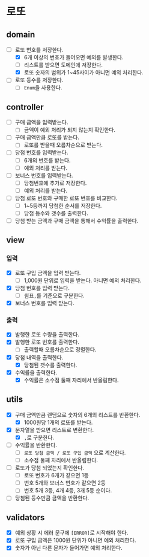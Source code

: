 # 로또

## domain

- [ ] 로또 번호를 저장한다.
    - [x] 6개 이상의 번호가 들어오면 예외를 발생한다.
    - [ ] 리스트를 받으면 도메인에 저장한다.
    - [x] 로또 숫자의 범위가 1~45사이가 아니면 예외 처리한다.
- [ ] 로또 등수를 저장한다.
    - [ ] `Enum`을 사용한다.

## controller

- [ ] 구매 금액을 입력받는다.
    - [ ] 금액이 예외 처리가 되지 않는지 확인한다.
- [ ] 구매 금액만큼 로또를 받는다.
    - [ ] 로또를 받을때 오름차순으로 받는다.
- [ ] 당첨 번호를 입력받는다.
    - [ ] 6개의 번호를 받는다.
    - [ ] 예외 처리를 받는다.
- [ ] 보너스 번호를 입력받는다.
    - [ ] 당첨번호에 추가로 저장한다.
    - [ ] 예외 처리를 받는다.
- [ ] 당첨 로또 번호와 구매한 로또 번호를 비교한다.
    - [ ] 1~5등까지 당첨한 순서를 저장한다.
    - [ ] 당첨 등수와 갯수를 출력한다.
- [ ] 당첨 받는 금액과 구매 금액을 통해서 수익률을 출력한다.

## view

### 입력

- [x] 로또 구입 금액을 입력 받는다.
    - [ ] 1,000원 단위로 입력을 받는다. 아니면 예외 처리한다.
- [x] 당첨 번호를 입력 받는다.
    - [ ] 쉼표`,`를 기준으로 구분한다.
- [x] 보너스 번호를 입력 받는다.

### 출력

- [x] 발행한 로또 수량을 출력한다.
- [x] 발행한 로또 번호를 출력한다.
    - [ ] 출력할때 오름차순으로 정렬한다.
- [x] 당첨 내역을 출력한다.
    - [x] 당첨된 갯수를 출력한다.
- [x] 수익률을 출력한다.
    - [x] 수익률은 소수점 둘째 자리에서 반올림한다.

## utils

- [x] 구매 금액만큼 랜덤으로 숫자의 6개의 리스트를 반환한다.
    - [x] 1000원당 1개의 로또를 받는다.
- [x] 문자열을 받으면 리스트로 변환한다.
    - [x] `,`로 구분한다.
- [ ] 수익률을 반환한다.
    - [ ] `로또 당첨 금액 / 로또 구입 금액` 으로 계산한다.
    - [ ] 소수점 둘째 자리에서 반올림한다.
- [ ] 로또가 당첨 되었는지 확인한다.
    - [ ] 로또 번호가 6개가 같으면 1등
    - [ ] 번호 5개와 보너스 번호가 같으면 2등
    - [ ] 번호 5개 3등, 4개 4등, 3개 5등 순이다.
- [ ] 당첨된 등수만큼 금액을 반환한다.

## validators

- [x] 예외 상황 시 에러 문구에 `[ERROR]`로 시작해야 한다.
- [x] 로또 구입 금액은 1000원 단위가 아니면 예외 처리한다.
- [x] 숫자가 아닌 다른 문자가 들어가면 예외 처리한다.
